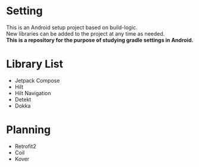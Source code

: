 # Setting
This is an Android setup project based on build-logic.<br>
New libraries can be added to the project at any time as needed.<br>
**This is a repository for the purpose of studying gradle settings in Android.**<br>

# Library List
- Jetpack Compose
- Hilt
- Hilt Navigation
- Detekt
- Dokka

# Planning
- Retrofit2
- Coil
- Kover
